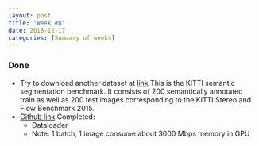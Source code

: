 ```yaml
---
layout: post
title: "Week #8"
date: 2018-12-17
categories: [Summary of weeks]
---
```

### Done
* Try to download another dataset at [link](http://www.cvlibs.net/datasets/kitti/eval_semseg.php?benchmark=semantics2015)
 This is the KITTI semantic segmentation benchmark. It consists of 200 semantically annotated train as well as 200 test images corresponding to the KITTI Stereo and Flow Benchmark 2015.
* [Github link](https://github.com/xysong1201/unet_segmentation) Completed:
    * Dataloader
    * Note: 1 batch, 1 image consume about 3000 Mbps memory in GPU
